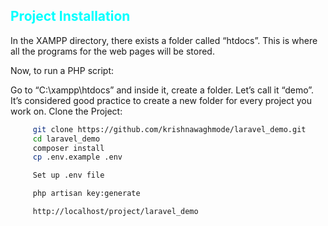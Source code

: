 <h2 style="color:cyan">Project Installation</h2>

   In the XAMPP directory, there exists a folder called “htdocs”. This is where all the programs for the web pages will be stored.

Now, to run a PHP script:

Go to “C:\xampp\htdocs” and inside it, create a folder. Let’s call it “demo”. It’s considered good practice to create a new folder for every project you work on.
Clone the Project: 
```bash
     git clone https://github.com/krishnawaghmode/laravel_demo.git
     cd laravel_demo
     composer install
     cp .env.example .env

     Set up .env file

     php artisan key:generate

     http://localhost/project/laravel_demo
 ```    
     
   